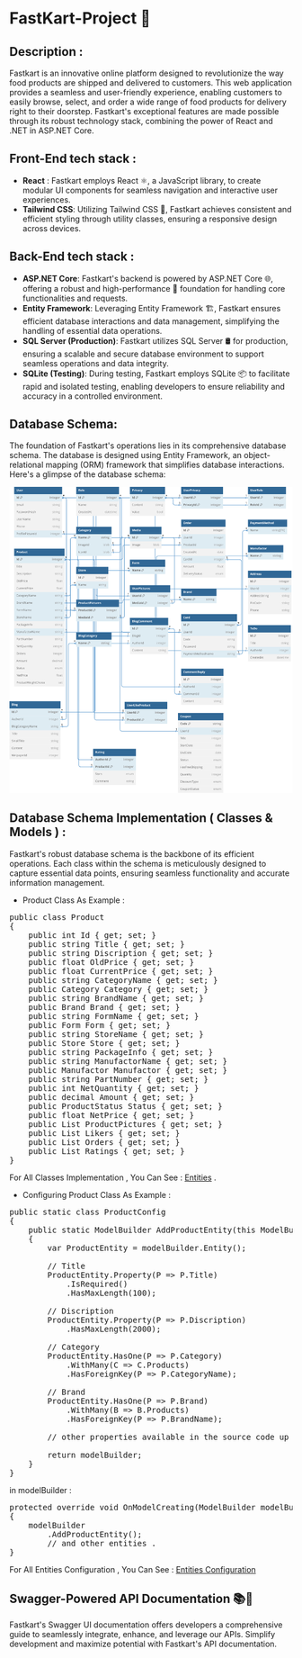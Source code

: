 ﻿# FastKart-Project 🛒

## Description :
Fastkart is an innovative online platform designed to revolutionize the way food products are shipped and delivered to customers. This web application provides a seamless and user-friendly experience, enabling customers to easily browse, select, and order a wide range of food products for delivery right to their doorstep. Fastkart's exceptional features are made possible through its robust technology stack, combining the power of React and .NET in ASP.NET Core.

## Front-End tech stack :
- **React** : Fastkart employs React ⚛️, a JavaScript library, to create modular UI components for seamless navigation and interactive user experiences.
- **Tailwind CSS**: Utilizing Tailwind CSS 🎨, Fastkart achieves consistent and efficient styling through utility classes, ensuring a responsive design across devices.

## Back-End tech stack :
- **ASP.NET Core**: Fastkart's backend is powered by ASP.NET Core 🌐, offering a robust and high-performance 🚀 foundation for handling core functionalities and requests.
- **Entity Framework**: Leveraging Entity Framework 🏗️, Fastkart ensures efficient database interactions and data management, simplifying the handling of essential data operations.
- **SQL Server (Production)**: Fastkart utilizes SQL Server 🛢️ for production, ensuring a scalable and secure database environment to support seamless operations and data integrity.
- **SQLite (Testing)**: During testing, Fastkart employs SQLite 📦 to facilitate rapid and isolated testing, enabling developers to ensure reliability and accuracy in a controlled environment.

## Database Schema:
The foundation of Fastkart's operations lies in its comprehensive database schema. The database is designed using Entity Framework, an object-relational mapping (ORM) framework that simplifies database interactions. Here's a glimpse of the database schema:

![Project Logo](GitHub/FastKart-Daigram.svg)

## Database Schema Implementation ( Classes & Models ) :
Fastkart's robust database schema is the backbone of its efficient operations. Each class within the schema is meticulously designed to capture essential data points, ensuring seamless functionality and accurate information management.

- Product Class As Example :
<pre>
public class Product
{
    public int Id { get; set; }
    public string Title { get; set; }
    public string Discription { get; set; }
    public float OldPrice { get; set; }
    public float CurrentPrice { get; set; }
    public string CategoryName { get; set; }
    public Category Category { get; set; }
    public string BrandName { get; set; }
    public Brand Brand { get; set; }
    public string FormName { get; set; }
    public Form Form { get; set; }
    public string StoreName { get; set; }
    public Store Store { get; set; }
    public string PackageInfo { get; set; }
    public string ManufactorName { get; set; }
    public Manufactor Manufactor { get; set; }
    public string PartNumber { get; set; }
    public int NetQuantity { get; set; }
    public decimal Amount { get; set; }
    public ProductStatus Status { get; set; }
    public float NetPrice { get; set; }
    public List<Media> ProductPictures { get; set; }
    public List<User> Likers { get; set; }
    public List<Order> Orders { get; set; }
    public List<Rating> Ratings { get; set; }
}
</pre>

For All Classes Implementation , You Can See : [Entities](https://github.com/bouzidkobchi/FastKart-Project/tree/main/Data/Entities) .

- Configuring Product Class As Example :
<pre>
public static class ProductConfig
{
    public static ModelBuilder AddProductEntity(this ModelBuilder modelBuilder)
    {
        var ProductEntity = modelBuilder.Entity<Product>();

        // Title
        ProductEntity.Property(P => P.Title)
            .IsRequired()
            .HasMaxLength(100);

        // Discription
        ProductEntity.Property(P => P.Discription)
            .HasMaxLength(2000);

        // Category
        ProductEntity.HasOne(P => P.Category)
            .WithMany(C => C.Products)
            .HasForeignKey(P => P.CategoryName);

        // Brand
        ProductEntity.HasOne(P => P.Brand)
            .WithMany(B => B.Products)
            .HasForeignKey(P => P.BrandName);

        // other properties available in the source code up .

        return modelBuilder;
    }
}
</pre>

in modelBuilder :
<pre>
protected override void OnModelCreating(ModelBuilder modelBuilder)
{
    modelBuilder
        .AddProductEntity();
        // and other entities .
}
</pre>

For All Entities Configuration , You Can See : [Entities Configuration](https://github.com/bouzidkobchi/FastKart-Project/tree/main/Data/EntitiesConfiguration)

## Swagger-Powered API Documentation 📚🚀
Fastkart's Swagger UI documentation offers developers a comprehensive guide to seamlessly integrate, enhance, and leverage our APIs. Simplify development and maximize potential with Fastkart's API documentation.


